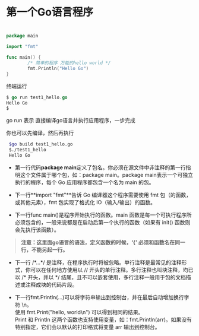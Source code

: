 # 第一个Go语言程序

# 

```go
package main

import "fmt"

func main() {
        /* 简单的程序 万能的hello world */
        fmt.Println("Hello Go")
}
```

终端运行

```go
$ go run test1_hello.go 
Hello Go
$
```

go run 表示 直接编译go语言并执行应用程序，一步完成

你也可以先编译，然后再执行

```bash
 $go build test1_hello.go 
 $./test1_hello
 Hello Go
```

* 第一行代码**package main**定义了包名。你必须在源文件中非注释的第一行指明这个文件属于哪个包，如：package main。package main表示一个可独立执行的程序，每个 Go 应用程序都包含一个名为 main 的包。

* 下一行**import "fmt"**告诉 Go 编译器这个程序需要使用 fmt 包（的函数，或其他元素），fmt 包实现了格式化 IO（输入/输出）的函数。

* 下一行func main\(\)是程序开始执行的函数。main 函数是每一个可执行程序所必须包含的，一般来说都是在启动后第一个执行的函数（如果有 init\(\) 函数则会先执行该函数）。

> **注意：这里面go语言的语法，定义函数的时候，‘{’  必须和函数名在同一行，不能另起一行。**

* 下一行 /\*...\*/ 是注释，在程序执行时将被忽略。单行注释是最常见的注释形式，你可以在任何地方使用以 // 开头的单行注释。多行注释也叫块注释，均已以 /\* 开头，并以 \*/ 结尾，且不可以嵌套使用，多行注释一般用于包的文档描述或注释成块的代码片段。

* 下一行fmt.Println\(...\)可以将字符串输出到控制台，并在最后自动增加换行字符 \n。  
  使用 fmt.Print\("hello, world\n"\) 可以得到相同的结果。  
  Print 和 Println 这两个函数也支持使用变量，如：fmt.Println\(arr\)。如果没有特别指定，它们会以默认的打印格式将变量 arr 输出到控制台。




